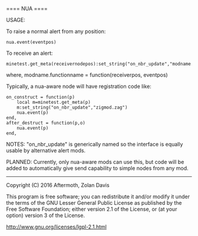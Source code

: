 
==== NUA ====

USAGE:

To raise a normal alert from any position:

	nua.event(eventpos)


To receive an alert:

	minetest.get_meta(receivernodepos):set_string("on_nbr_update","modname.functionname")
where,
	modname.functionname = function(receiverpos, eventpos)


Typically, a nua-aware node will have registration code like:

	on_construct = function(p)
		local m=minetest.get_meta(p)
		m:set_string("on_nbr_update","zigmod.zag")
		nua.event(p)
	end,
	after_destruct = function(p,o)
		nua.event(p)
	end,


NOTES:
"on_nbr_update" is generically named so the interface is equally usable by alternative alert mods.


PLANNED:
Currently, only nua-aware mods can use this, but code will be added to automatically give send capability to simple nodes from any mod.


----

Copyright (C) 2016 Aftermoth, Zolan Davis

This program is free software; you can redistribute it and/or modify it
under the terms of the GNU Lesser General Public License as published
by the Free Software Foundation; either version 2.1 of the License,
or (at your option) version 3 of the License.

http://www.gnu.org/licenses/lgpl-2.1.html
